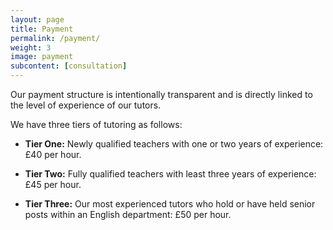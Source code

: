 ```yaml
---
layout: page
title: Payment
permalink: /payment/
weight: 3
image: payment
subcontent: [consultation]
---
```


Our payment structure is intentionally transparent and is directly linked to the level of experience of our tutors.

We have three tiers of tutoring as follows:

- **Tier One:** Newly qualified teachers with one or two years of experience: £40 per hour.

- **Tier Two:** Fully qualified teachers with least three years of experience: £45 per hour.

- **Tier Three:** Our most experienced tutors who hold or have held senior posts within an English department: £50 per hour.
